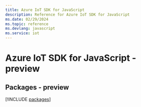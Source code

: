 ```yaml
---
title: Azure IoT SDK for JavaScript
description: Reference for Azure IoT SDK for JavaScript
ms.date: 02/29/2024
ms.topic: reference
ms.devlang: javascript
ms.service: iot
---
```

# Azure IoT SDK for JavaScript - preview
## Packages - preview
[!INCLUDE [packages](iot-index.md)]